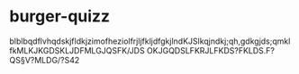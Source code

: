 # burger-quizz
blblbqdflvhqdskjfldkjzimofheziolfrjljfkljdfgkjlndKJSlkqjndkj;qh,gdkgjds;qmklfkMLKJKGDSKLJDFMLGJQSFK/JDS OKJGQDSLFKRJLFKDS?FKLDS.F?QS§V?MLDG/?S42
